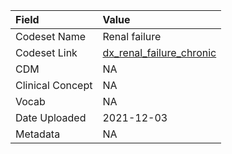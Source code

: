 |Field            |Value                    |
|:----------------|:------------------------|
|Codeset Name     |Renal failure            |
|Codeset Link     |[dx_renal_failure_chronic](https://github.com/PEDSnet/Variable-Dictionary/blob/main/conditions/dx_renal_failure_chronic.csv)|
|CDM              |NA                       |
|Clinical Concept |NA                       |
|Vocab            |NA                       |
|Date Uploaded    |2021-12-03               |
|Metadata         |NA                       |
